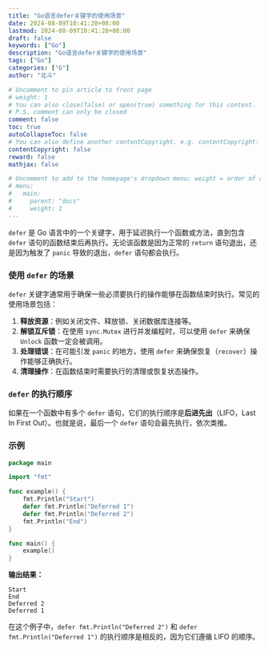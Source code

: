 ```yaml
---
title: "Go语言defer关键字的使用场景"
date: 2024-08-09T10:41:28+08:00
lastmod: 2024-08-09T10:41:28+08:00
draft: false
keywords: ["Go"]
description: "Go语言defer关键字的使用场景"
tags: ["Go"]
categories: ["G"]
author: "北斗"

# Uncomment to pin article to front page
# weight: 1
# You can also close(false) or open(true) something for this content.
# P.S. comment can only be closed
comment: false
toc: true
autoCollapseToc: false
# You can also define another contentCopyright. e.g. contentCopyright: "This is another copyright."
contentCopyright: false
reward: false
mathjax: false

# Uncomment to add to the homepage's dropdown menu; weight = order of article
# menu:
#   main:
#     parent: "docs"
#     weight: 1
---
```


`defer` 是 Go 语言中的一个关键字，用于延迟执行一个函数或方法，直到包含 `defer` 语句的函数结束后再执行。无论该函数是因为正常的 `return` 语句退出，还是因为触发了 `panic` 导致的退出，`defer` 语句都会执行。

### 使用 `defer` 的场景

`defer` 关键字通常用于确保一些必须要执行的操作能够在函数结束时执行。常见的使用场景包括：

1. **释放资源**：例如关闭文件、释放锁、关闭数据库连接等。
2. **解锁互斥锁**：在使用 `sync.Mutex` 进行并发编程时，可以使用 `defer` 来确保 `Unlock` 函数一定会被调用。
3. **处理错误**：在可能引发 `panic` 的地方，使用 `defer` 来确保恢复（`recover`）操作能够正确执行。
4. **清理操作**：在函数结束时需要执行的清理或恢复状态操作。

### `defer` 的执行顺序

如果在一个函数中有多个 `defer` 语句，它们的执行顺序是**后进先出**（LIFO，Last In First Out）。也就是说，最后一个 `defer` 语句会最先执行，依次类推。

### 示例

```go
package main

import "fmt"

func example() {
    fmt.Println("Start")
    defer fmt.Println("Deferred 1")
    defer fmt.Println("Deferred 2")
    fmt.Println("End")
}

func main() {
    example()
}
```

**输出结果：**

```
Start
End
Deferred 2
Deferred 1
```

在这个例子中，`defer fmt.Println("Deferred 2")` 和 `defer fmt.Println("Deferred 1")` 的执行顺序是相反的，因为它们遵循 LIFO 的顺序。
